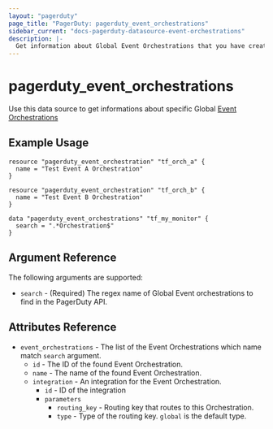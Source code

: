 ```yaml
---
layout: "pagerduty"
page_title: "PagerDuty: pagerduty_event_orchestrations"
sidebar_current: "docs-pagerduty-datasource-event-orchestrations"
description: |-
  Get information about Global Event Orchestrations that you have created.
---
```


# pagerduty\_event_orchestrations

Use this data source to get informations about specific Global [Event Orchestrations][1]

## Example Usage
```hcl
resource "pagerduty_event_orchestration" "tf_orch_a" {
  name = "Test Event A Orchestration"
}

resource "pagerduty_event_orchestration" "tf_orch_b" {
  name = "Test Event B Orchestration"
}

data "pagerduty_event_orchestrations" "tf_my_monitor" {
  search = ".*Orchestration$"
}

```

## Argument Reference

The following arguments are supported:

* `search` - (Required) The regex name of Global Event orchestrations to find in the PagerDuty API.

## Attributes Reference

* `event_orchestrations` - The list of the Event Orchestrations which name match `search` argument.
  * `id` - The ID of the found Event Orchestration.
  * `name` - The name of the found Event Orchestration.
  * `integration` - An integration for the Event Orchestration.
    * `id` - ID of the integration
    * `parameters`
      * `routing_key` - Routing key that routes to this Orchestration.
      * `type` - Type of the routing key. `global` is the default type.


[1]: https://developer.pagerduty.com/api-reference/7ba0fe7bdb26a-list-event-orchestrations
